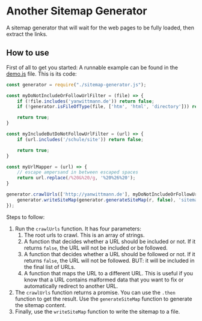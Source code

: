 # Another Sitemap Generator

A sitemap generator that will wait for the web pages to be fully loaded, then extract the links.

## How to use

First of all to get you started: A runnable example can be found in the [demo.js](demo.js) file. This is its code:

```javascript
const generator = require("./sitemap-generator.js");

const myDoNotIncludeOrFollowUrlFilter = (file) => {
    if (!file.includes('yanwittmann.de')) return false;
    if (!generator.isFileOfType(file, ['htm', 'html', 'directory'])) return false;

    return true;
}

const myIncludeButDoNotFollowUrlFilter = (url) => {
    if (url.includes('/schule/site')) return false;

    return true;
}

const myUrlMapper = (url) => {
    // escape ampersand in between escaped spaces
    return url.replace(/%20&%20/g, '%20%26%20');
}

generator.crawlUrls(['http://yanwittmann.de'], myDoNotIncludeOrFollowUrlFilter, myIncludeButDoNotFollowUrlFilter, myUrlMapper).then(r => {
    generator.writeSiteMap(generator.generateSiteMap(r, false), 'sitemap.xml');
});
```

Steps to follow:

1. Run the `crawlUrls` function. It has four parameters:
    1. The root urls to crawl. This is an array of strings.
    2. A function that decides whether a URL should be included or not. If it returns `false`, the URL will not be
       included or be followed.
    3. A function that decides whether a URL should be followed or not. If it returns `false`, the URL will not be
       followed. BUT: it will be included in the final list of URLs.
    4. A function that maps the URL to a different URL. This is useful if you know that a URL contains malformed data
       that you want to fix or automatically redirect to another URL.
2. The `crawlUrls` function returns a promise. You can use the `.then` function to get the result. Use
   the `generateSiteMap` function to generate the sitemap content.
3. Finally, use the `writeSiteMap` function to write the sitemap to a file.
